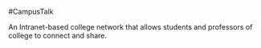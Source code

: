 #CampusTalk

An Intranet-based college network that allows students and professors of college to connect and share.